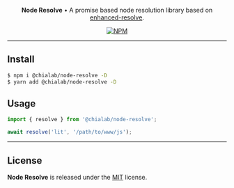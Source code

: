 <p align="center">
    <strong>Node Resolve</strong> • A promise based node resolution library based on <a href="https://github.com/webpack/enhanced-resolve">enhanced-resolve</a>.
</p>

<p align="center">
    <a href="https://www.npmjs.com/package/@chialab/node-resolve"><img alt="NPM" src="https://img.shields.io/npm/v/@chialab/node-resolve.svg?style=flat-square"></a>
</p>

---

## Install

```sh
$ npm i @chialab/node-resolve -D
$ yarn add @chialab/node-resolve -D
```

## Usage

```js
import { resolve } from '@chialab/node-resolve';

await resolve('lit', '/path/to/www/js');
```

---

## License

**Node Resolve** is released under the [MIT](https://github.com/chialab/rna/blob/main/packages/node-resolve/LICENSE) license.

